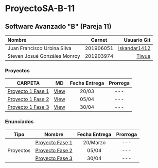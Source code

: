 # ProyectoSA-B-11

## Software Avanzado "B" (Pareja 11)

| Nombre | Carnet | Usuario Git |
| :------ | :-------: | -------: |
| Juan Francisco Urbina Silva  |   201906051   | [Iskandar1412](https://github.com/Iskandar1412) |
| Steven Josué Gonzáles Monroy | 201903974 | [Tiwue](https://github.com/Tiwue) |

### Proyectos

|     CARPETA     |   MD   | Fecha Entrega | Prorroga |
| :-------------: | :----: | :-----------: | :------: |
| [Proyecto 1 Fase 1](./) | [View](./Documentacion/) | 20/03 |   ---   |
| [Proyecto 1 Fase 2](./) | [View](./Documentacion/) | 05/04 |   ---   |
| [Proyecto 1 Fase 3](./) | [View](./Documentacion/) | 30/04 |   ---   |

### Enunciados

<table>
    <thead>
        <tr>
            <th>Tipo</th>
            <th>Nombre</th>
            <th>Fecha Entrega</th>
            <th>Prorroga</th>
        </tr>
    </thead>
    <tbody>
        <tr>
            <td rowspan=3 align="center">Proyectos</td>
            <td rowspan=1 align="center"><a href="./Enunciados/Fase1.pdf">Proyecto Fase 1</a></td>
            <td align="center">20/Marzo</td>
            <td align="center">---</td>
        </tr>
        <tr>
            <td rowspan=1 align="center"><a href="./Enunciados/Fase2.pdf">Proyecto Fase 2</a></td>
            <td align="center">05/04</td>
            <td align="center">---</td>
        </tr>
        <tr>
            <td rowspan=1 align="center"><a href="./Enunciados/Fase3.pdf">Proyecto Fase 3</a></td>
            <td align="center">30/04</td>
            <td align="center">---</td>
        </tr>
    </tbody>
</table>
